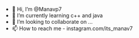- 👋 Hi, I’m @Manavp7
- 🌱 I’m currently learning c++ and java
- 💞️ I’m looking to collaborate on ...
- 📫 How to reach me - instagram.com/its_manav7

<!---
Manavp7/Manavp7 is a ✨ special ✨ repository because its `README.md` (this file) appears on your GitHub profile.
You can click the Preview link to take a look at your changes.
--->
